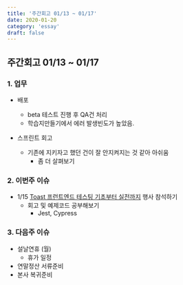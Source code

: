 ```yaml
---
title: '주간회고 01/13 ~ 01/17'
date: 2020-01-20
category: 'essay'
draft: false
---
```


## 주간회고 01/13 ~ 01/17

### 1. 업무

- 배포

  - beta 테스트 진행 후 QA건 처리
  - 학습지만들기에서 에러 발생빈도가 높았음.

- 스프린트 회고
  - 기존에 지키자고 했던 건이 잘 안지켜지는 것 같아 아쉬움
    - 좀 더 살펴보기

### 2. 이번주 이슈

- 1/15 [Toast 프런트엔드 테스팅 기초부터 실전까지](https://www.onoffmix.com/event/204585) 행사 참석하기
  - 회고 및 예제코드 공부해보기
    - Jest, Cypress

### 3. 다음주 이슈

- 설날연휴 (월)
  - 휴가 일정
- 연말정산 서류준비
- 본사 복귀준비
